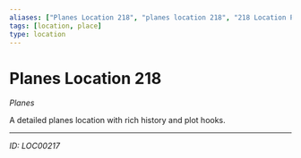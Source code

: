 ```yaml
---
aliases: ["Planes Location 218", "planes location 218", "218 Location Planes"]
tags: [location, place]
type: location
---
```


# Planes Location 218

*Planes*

A detailed planes location with rich history and plot hooks.

---
*ID: LOC00217*